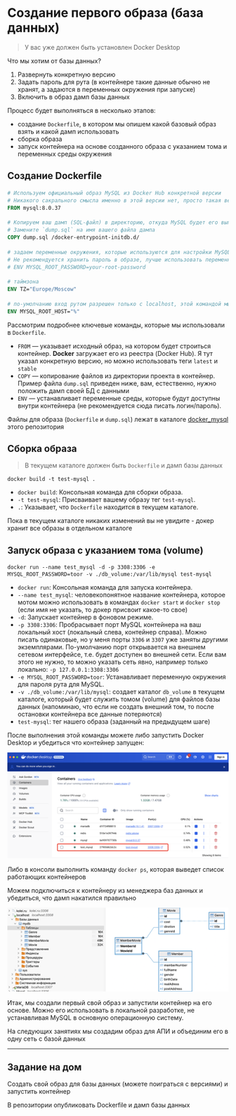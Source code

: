 # Создание первого образа (база данных)

>У вас уже должен быть установлен Docker Desktop

Что мы хотим от базы данных?

1. Развернуть конкретную версию
1. Задать пароль для рута (в контейнере такие данные обычно не хранят, а задаются в переменных окружения при запуске)
1. Включить в образ дамп базы данных

Процесс будет выполняться в несколько этапов:

* создание `Dockerfile`, в котором мы опишем какой базовый образ взять и какой дамп использовать
* сборка образа
* запуск контейнера на основе созданного образа с указанием тома и переменных среды окружения

## Создание Dockerfile

```Dockerfile
# Используем официальный образ MySQL из Docker Hub конкретной версии
# Никакого сакрального смысла именно в этой версии нет, просто такая версия была в инфраструктурном листе площадки для демо-экзамена
FROM mysql:8.0.37

# Копируем ваш дамп (SQL-файл) в директорию, откуда MySQL будет его выполнять при первом запуске
# Замените `dump.sql` на имя вашего файла дампа
COPY dump.sql /docker-entrypoint-initdb.d/

# задаем переменные окружения, которые используются для настройки MySQL
# Не рекомендуется хранить пароль в образе, лучше использовать переменные окружения при запуске контейнера
# ENV MYSQL_ROOT_PASSWORD=your-root-password

# таймзона
ENV TZ="Europe/Moscow"

# по-умолчанию вход рутом разрешен только с localhost, этой командой мы разрешаем вход откуда угодно (на проде так далать конечно нельзя, и вообще ходить рутом тоже)
ENV MYSQL_ROOT_HOST="%" 
```

Рассмотрим подробнее ключевые команды, которые мы использовали в `Dockerfile`.

* `FROM` — указывает исходный образ, на котором будет строиться контейнер. **Docker** загружает его из реестра (Docker Hub). Я тут указал конкретную версию, но можно использовать теги `latest` и `stable`
* `COPY` — копирование файлов из директории проекта в контейнер. Пример файла `dump.sql` приведен ниже, вам, естественно, нужно положить дамп своей БД с данными
* `ENV` — устанавливает переменные среды, которые будут доступны внутри контейнера (не рекомендуется сюда писать логин/пароль).

Файлы для образа (`Dockerfile` и `dump.sql`) лежат в каталоге [docker_mysql](../docker_mysql/) этого репозитория

## Сборка образа

>В текущем каталоге должен быть `Dockerfile` и дамп базы данных

```
docker build -t test-mysql .
```

* `docker build`: Консольная команда для сборки образа. 
* `-t test-mysql`: Присваивает вашему образу тег `test-mysql`. 
* `.`: Указывает, что `Dockerfile` находится в текущем каталоге. 

Пока в текущем каталоге никаких изменений вы не увидите - докер хранит все образы в отдельном каталоге

## Запуск образа с указанием тома (volume)

```
docker run --name test_mysql -d -p 3308:3306 -e MYSQL_ROOT_PASSWORD=toor -v ./db_volume:/var/lib/mysql test-mysql
```

* `docker run`: Консольная команда для запуска контейнера. 
* `--name test_mysql`: человекопонятное название контейнера, которое мотом можно использовать в командах `docker start` и `docker stop` (если имя не указать, то докер присвоит какое-то свое)
* `-d`: Запускает контейнер в фоновом режиме. 
* `-p 3308:3306`: Пробрасывает порт MySQL контейнера на ваш локальный хост (локальный слева, контейнер справа). Можно писать одинаковые, но у меня порты `3306` и `3307` уже заняты другими экземплярами. По-умолчанию порт открывается на внешнем сетевом интерфейсе, т.е. будет доступен во внешней сети. Если вам этого не нужно, то можно указать сеть явно, например только локально: `-p 127.0.0.1:3308:3306`
* `-e MYSQL_ROOT_PASSWORD=toor`: Устанавливает переменную окружения для пароля рута для MySQL.
* `-v ./db_volume:/var/lib/mysql`: создает каталог `db_volume` в текущем каталоге, который будет служить томом (volume) для файлов базы данных (напоминаю, что если не создать внешний том, то после остановки контейнера все данные потеряются)
* `test-mysql`: тег нашего образа (заданный на предыдущем шаге)

После выполнения этой команды можете либо запустить Docker Desktop и убедиться что контейнер запущен:

![](../img/docker03.png)

Либо в консоли выполнить команду `docker ps`, которая выведет список работающих контейнеров

Можем подключиться к контейнеру из менеджера баз данных и убедиться, что дамп накатился правильно

![](../img/docker05.png)

Итак, мы создали первый свой образ и запустили контейнер на его основе. Можно его использовать в локальной разработке, не устанавливая MySQL в основную операционную систему.

На следующих занятиях мы создадим образ для АПИ и объединим его в одну сеть с базой данных

---

## Задание на дом

Создать свой образ для базы данных (можете поиграться с версиями) и запустить контейнер

В репозитории опубликовать Dockerfile и дамп базы данных